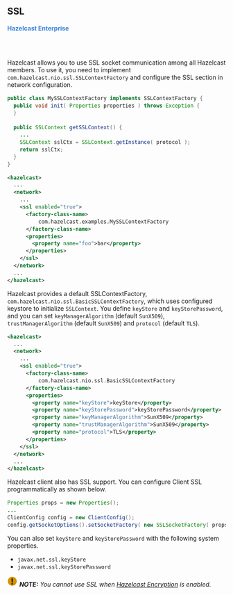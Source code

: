 
## SSL

<font color="#3981DB">**Hazelcast Enterprise**</font>

<br></br>


Hazelcast allows you to use SSL socket communication among all Hazelcast members. To use it, you need to implement `com.hazelcast.nio.ssl.SSLContextFactory` and configure the SSL section in network configuration.

```java
public class MySSLContextFactory implements SSLContextFactory {
  public void init( Properties properties ) throws Exception {
  }

  public SSLContext getSSLContext() {
    ...
    SSLContext sslCtx = SSLContext.getInstance( protocol );
    return sslCtx;
  }
}
```

```xml
<hazelcast>
  ...
  <network>
    ...
    <ssl enabled="true">
      <factory-class-name>
          com.hazelcast.examples.MySSLContextFactory
      </factory-class-name>
      <properties>
        <property name="foo">bar</property>
      </properties>
    </ssl>
  </network>
  ...
</hazelcast>
```

Hazelcast provides a default SSLContextFactory, `com.hazelcast.nio.ssl.BasicSSLContextFactory`, which uses configured keystore to initialize `SSLContext`. You define `keyStore` and `keyStorePassword`, and you can set `keyManagerAlgorithm` (default `SunX509`), `trustManagerAlgorithm` (default `SunX509`) and `protocol` (default `TLS`).

```xml
<hazelcast>
  ...
  <network>
    ...
    <ssl enabled="true">
      <factory-class-name>
          com.hazelcast.nio.ssl.BasicSSLContextFactory
      </factory-class-name>
      <properties>
        <property name="keyStore">keyStore</property>
        <property name="keyStorePassword">keyStorePassword</property>
        <property name="keyManagerAlgorithm">SunX509</property>
        <property name="trustManagerAlgorithm">SunX509</property>
        <property name="protocol">TLS</property>
      </properties>
    </ssl>
  </network>
  ...
</hazelcast>
```

Hazelcast client also has SSL support. You can configure Client SSL programmatically as shown below.

```java
Properties props = new Properties();
...
ClientConfig config = new ClientConfig();
config.getSocketOptions().setSocketFactory( new SSLSocketFactory( props ) );
```

You can also set `keyStore` and `keyStorePassword` with the following system properties.

 - `javax.net.ssl.keyStore`
 - `javax.net.ssl.keyStorePassword` 

![image](images/NoteSmall.jpg) ***NOTE:*** *You cannot use SSL when [Hazelcast Encryption](#encryption) is enabled.*
